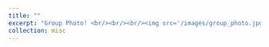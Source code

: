 ```yaml
---
title: ""
excerpt: "Group Photo! <br/><br/><br/><img src='/images/group_photo.jpg'>"
collection: misc
---
```


